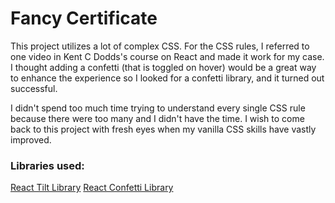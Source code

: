 # Fancy Certificate

This project utilizes a lot of complex CSS. For the CSS rules, I referred to one video in Kent C Dodds's course on React and made it work for my case. I thought adding a confetti (that is toggled on hover) would be a great way to enhance the experience so I looked for a confetti library, and it turned out successful.

I didn't spend too much time trying to understand every single CSS rule because there were too many and I didn't have the time. I wish to come back to this project with fresh eyes when my vanilla CSS skills have vastly improved.

### Libraries used:

[React Tilt Library](https://www.npmjs.com/package/react-parallax-tilt)
[React Confetti Library](https://www.npmjs.com/package/react-confetti)
